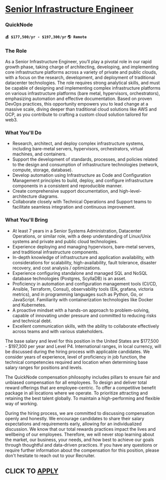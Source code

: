 # [Senior Infrastructure Engineer ](https://www.remotewlb.com/apply/senior-infrastructure-engineer-119092)  
### QuickNode  
#### `💰 $177,500/yr - $197,300/yr` `🌎 Remote`  

### **The Role**

As a Senior Infrastructure Engineer, you’ll play a pivotal role in our rapid growth phase, taking charge of architecting, developing, and implementing core infrastructure platforms across a variety of private and public clouds, with a focus on the research, development, and deployment of traditional datacenter technologies. The role requires strong analytical skills, and must be capable of designing and implementing complex infrastructure platforms on various infrastructure platforms (bare metal, hypervisors, orchestrators), emphasizing automation and effective documentation. Based on proven DevOps practices, this opportunity empowers you to lead change at a massive scale, diving deeper than traditional cloud solutions like AWS and GCP, as you contribute to crafting a custom cloud solution tailored for web3.

### **What You'll Do**

  * Research, architect, and deploy complex infrastructure systems, including bare-metal servers, hypervisors, orchestrators, virtual machines, and containers.
  * Support the development of standards, processes, and policies related to the design and consumption of infrastructure technologies (network, compute, storage, database).
  * Develop automation using Infrastructure as Code and Configuration Management principles to build, deploy, and configure infrastructure components in a consistent and reproducible manner.
  * Create comprehensive support documentation, and high-level-architecture diagrams.
  * Collaborate closely with Technical Operations and Support teams to facilitate seamless integration and continuous improvement.

### **What You'll Bring**

  * At least 7 years in a Senior Systems Administration, Datacenter Operations, or similar role, with a deep understanding of Linux/Unix systems and private and public cloud technologies.
  * Experience deploying and managing hypervisors, bare-metal servers, and traditional infrastructure components.
  * In-depth knowledge of infrastructure and application availability, with considerations for scalability, high-availability, fault tolerance, disaster recovery, and cost analysis / optimizations.
  * Experience configuring standalone and managed SQL and NoSQL database technologies (Postgres, ScyllaDB) is an asset.
  * Proficiency in automation and configuration management tools (CI/CD, Ansible, Terraform, Consul), observability tools (Elk, grafana, victoria metrics), and in programming languages such as Python, Go, or JavaScript. Familiarity with containerization technologies like Docker and Kubernetes.
  * A proactive mindset with a hands-on approach to problem-solving, capable of innovating under pressure and committed to reducing risks and technical debt.
  * Excellent communication skills, with the ability to collaborate effectively across teams and with various stakeholders.

The base salary and level for this position in the United States are $177,500 - $197,300 per year and Level P4. International ranges, in local currency, will be discussed during the hiring process with applicable candidates. We consider years of experience, level of proficiency in job function, the technical competencies required and location when determining base salary ranges for positions and levels.

The QuickNode compensation philosophy includes pillars to ensure fair and unbiased compensation for all employees. To design and deliver total reward offerings that are employee-centric. To offer a competitive benefit package in all locations where we operate. To prioritize attracting and retaining the best talent globally. To maintain a high-performing and flexible way of working.

During the hiring process, we are committed to discussing compensation openly and honestly. We encourage candidates to share their salary expectations and requirements early, allowing for an individualized discussion. We know that our total rewards practices impact the lives and wellbeing of our employees. Therefore, we will never stop learning about the market, our business, your needs, and how best to achieve our goals through thoughtful and data-driven practices. If you have any questions or require further information about the compensation for this position, please don't hesitate to reach out to your Recruiter.

  
## CLICK TO [APPLY](https://www.remotewlb.com/apply/senior-infrastructure-engineer-119092)


